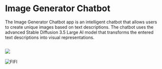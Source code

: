 # Image Generator Chatbot

The Image Generator Chatbot app is an intelligent chatbot that allows users to create unique images based on text descriptions. The chatbot uses the advanced Stable Diffusion 3.5 Large AI model that transforms the entered text descriptions into visual representations.

![](https://komarev.com/ghpvc/?username=LadyAmely&color=green)
---
![FIFI](https://github.com/LadyAmely/Flask-React.js/blob/master/static/fifi_ai.png)
